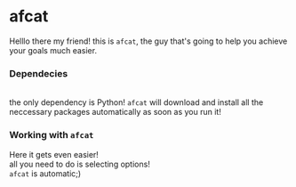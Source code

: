 # afcat
Helllo there my friend!
this is `afcat`, the guy that's going to help you achieve your goals much easier.

### Dependecies
<br>the only dependency is Python! `afcat` will download and install all the neccessary packages automatically as soon as you run it!
<br>

### Working with `afcat`
Here it gets even easier!<br>all you need to do is selecting options!<br>`afcat` is automatic;)
<br>

